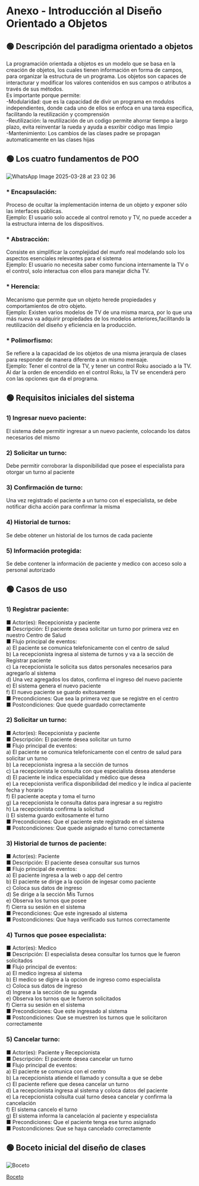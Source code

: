 # Anexo - Introducción al Diseño Orientado a Objetos

## 🟢 Descripción del paradigma orientado a objetos
La programación orientada a objetos es un modelo que se basa en la creación de objetos, los cuales tienen información en forma de campos, para organizar la estructura de un programa. Los objetos son capaces de interacturar y modificar los valores contenidos en sus campos o atributos a través de sus métodos.  
Es importante porque permite:  
-Modularidad: que es la capacidad de divir un programa en modulos independientes, donde cada uno de ellos se enfoca en una tarea especifica, facilitando la reutilización y çcomprensión  
-Reutilización: la reutilización de un codigo permite ahorrar tiempo a largo plazo, evita reinventar la rueda y ayuda a esxribir código mas limpio  
-Mantenimiento: Los cambios de las clases padre se propagan automaticamente en las clases hijas
  
## 🟢 Los cuatro fundamentos de POO  
![WhatsApp Image 2025-03-28 at 23 02 36](https://github.com/user-attachments/assets/e6a6be3c-c68d-46e4-b8ed-df7ba8866702)    

### * Encapsulación:
Proceso de ocultar la implementación interna de un objeto y exponer sólo las interfaces públicas.  
Ejemplo: El usuario solo accede al control remoto y TV, no puede acceder a la estructura interna de los dispositivos.    

### * Abstracción:
Consiste en simplificar la complejidad del munfo real modelando solo los aspectos esenciales relevantes para el sistema  
Ejemplo: El usuario no necesita saber como funciona internamente la TV o el control, solo interactua con ellos para manejar dicha TV.  

### * Herencia:
Mecanismo que permite que un objeto herede propiedades y comportamientos de otro objeto.  
Ejemplo: Existen varios modelos de TV de una misma marca, por lo que una más nueva va adquirir propiedades de los modelos anteriores,facilitando la reutilización del diseño y eficiencia en la producción.  

### * Polimorfismo:
Se refiere a la capacidad de los objetos de una misma jerarquía de clases para responder de manera diferente a un mismo mensaje.  
Ejemplo: Tener el control de la TV, y tener un control Roku asociado a la TV. Al dar la orden de encendido en el control Roku, la TV se encenderá pero con las opciones que da el programa.

## 🟢 Requisitos iniciales del sistema
### 1) Ingresar nuevo paciente:  
El sistema debe permitir ingresar a un nuevo paciente, colocando los datos necesarios del mismo
### 2) Solicitar un turno:  
Debe permitir corroborar la disponibilidad que posee el especialista para otorgar un turno al paciente
### 3) Confirmación de turno:  
Una vez registrado el paciente a un turno con el especialista, se debe notificar dicha acción para confirmar la misma
### 4) Historial de turnos:  
Se debe obtener un historial de los turnos de cada paciente
### 5) Información protegida:   
Se debe contener la información de paciente y medico con acceso solo a personal autorizado  

## 🟢 Casos de uso
### 1) Registrar paciente:    
■ Actor(es): Recepcionista y paciente  
■ Descripción: El paciente desea solicitar un turno por primera vez en nuestro Centro de Salud  
■ Flujo principal de eventos:  
    a) El paciente se comunica telefonicamente con el centro de salud    
    b) La recepcionista ingresa al sistema de turnos y va a la sección de Registrar paciente    
    c) La recepcionista le solicita sus datos personales necesarios para agregarlo al sistema    
    d) Una vez agregados los datos, confirma el ingreso del nuevo paciente  
    e) El sistema genera el nuevo paciente  
    f) El nuevo paciente se guardo exitosamente  
■ Precondiciones: Que sea la primera vez que se registre en el centro  
■ Postcondiciones: Que quede guardado correctamente  

### 2) Solicitar un turno:    
■ Actor(es): Recepcionista y paciente  
■ Descripción: El paciente desea solicitar un turno   
■ Flujo principal de eventos:  
    a) El paciente se comunica telefonicamente con el centro de salud para solicitar un turno      
    b) La recepcionista ingresa a la sección de turnos  
    c) La recepcionista le consulta con que especialista desea atenderse    
    d) El paciente le indica especialidad y médico que desea            
    e) La recepcionista verifica disponibilidad del medico y le indica al paciente fecha y horario  
    f) El paciente acepta y toma el turno  
    g) La recepcionista le consulta datos para ingresar a su registro  
    h) La recepcionista confirma la solicitud  
    i) El sistema guardo exitosamente el turno  
■ Precondiciones: Que el paciente este registrado en el sistema      
■ Postcondiciones: Que quede asignado el turno correctamente


### 3) Historial de turnos de paciente:    
■ Actor(es): Paciente  
■ Descripción: El paciente desea consultar sus turnos   
■ Flujo principal de eventos:  
    a) El paciente ingresa a la web o app del centro            
    b) El paciente se dirige a la opción de ingesar como paciente  
    c) Coloca sus datos de ingreso  
    d) Se dirige a la sección Mis Turnos  
    e) Observa los turnos que posee  
    f) Cierra su sesión en el sistema  
■ Precondiciones: Que este ingresado al sistema  
■ Postcondiciones: Que haya verificado sus turnos correctamente  


### 4) Turnos que posee especialista:    
■ Actor(es): Medico  
■ Descripción: El especialista desea consultar los turnos que le fueron solicitados   
■ Flujo principal de eventos:  
    a) El medico ingresa al sistema          
    b) El medico se digire a la opcion de ingreso como especialista  
    c) Coloca sus datos de ingreso    
    d) Ingrese a la sección de su agenda    
    e) Observa los turnos que le fueron solicitados      
    f) Cierra su sesión en el sistema  
■ Precondiciones: Que este ingresado al sistema  
■ Postcondiciones: Que se muestren los turnos que le solicitaron correctamente 

### 5) Cancelar turno:    
■ Actor(es): Paciente y Recepcionista   
■ Descripción: El paciente desea cancelar un turno       
■ Flujo principal de eventos:    
    a) El paciente se comunica con el centro              
    b) La recepcionista atiende el llamado y consulta a que se debe  
    c) El paciente refiere que desea cancelar un turno  
    d) La recepcionista ingresa al sistema y coloca datos del paciente  
    e) La recepcionista colsulta cual turno desea cancelar y confirma la cancelación  
    f) El sistema cancelo el turno  
    g) El sistema informa la cancelación al paciente y especialista  
■ Precondiciones: Que el paciente tenga ese turno asignado  
■ Postcondiciones: Que se haya cancelado correctamente 


## 🟢 Boceto inicial del diseño de clases

![Boceto](https://github.com/user-attachments/assets/8b129b14-c356-4fd5-9cdf-bf6c7089606f)

[Boceto](https://drive.google.com/file/d/1HWMWSWXe3pbs9TR8UeaNH_X2GizBd6U6/view?usp=sharing)

